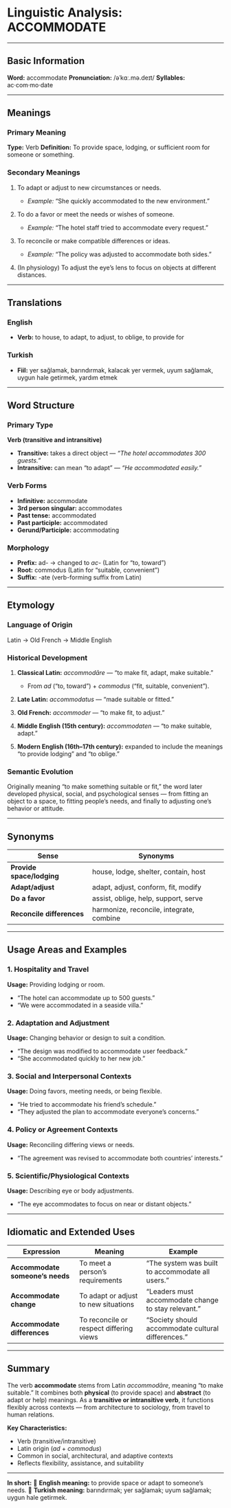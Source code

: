 # Linguistic Analysis: ACCOMMODATE

---

## Basic Information

**Word:** accommodate
**Pronunciation:** /əˈkɑː.mə.deɪt/
**Syllables:** ac·com·mo·date

---

## Meanings

### Primary Meaning

**Type:** Verb
**Definition:** To provide space, lodging, or sufficient room for someone or something.

### Secondary Meanings

1. To adapt or adjust to new circumstances or needs.

   - _Example:_ “She quickly accommodated to the new environment.”

2. To do a favor or meet the needs or wishes of someone.

   - _Example:_ “The hotel staff tried to accommodate every request.”

3. To reconcile or make compatible differences or ideas.

   - _Example:_ “The policy was adjusted to accommodate both sides.”

4. (In physiology) To adjust the eye’s lens to focus on objects at different distances.

---

## Translations

### English

- **Verb:** to house, to adapt, to adjust, to oblige, to provide for

### Turkish

- **Fiil:** yer sağlamak, barındırmak, kalacak yer vermek, uyum sağlamak, uygun hale getirmek, yardım etmek

---

## Word Structure

### Primary Type

**Verb (transitive and intransitive)**

- **Transitive:** takes a direct object — _“The hotel accommodates 300 guests.”_
- **Intransitive:** can mean “to adapt” — _“He accommodated easily.”_

### Verb Forms

- **Infinitive:** accommodate
- **3rd person singular:** accommodates
- **Past tense:** accommodated
- **Past participle:** accommodated
- **Gerund/Participle:** accommodating

### Morphology

- **Prefix:** ad- → changed to _ac-_ (Latin for “to, toward”)
- **Root:** commodus (Latin for “suitable, convenient”)
- **Suffix:** -ate (verb-forming suffix from Latin)

---

## Etymology

### Language of Origin

Latin → Old French → Middle English

### Historical Development

1. **Classical Latin:** _accommodāre_ — “to make fit, adapt, make suitable.”

   - From _ad_ (“to, toward”) + _commodus_ (“fit, suitable, convenient”).

2. **Late Latin:** _accommodatus_ — “made suitable or fitted.”
3. **Old French:** _accommoder_ — “to make fit, to adjust.”
4. **Middle English (15th century):** _accommodaten_ — “to make suitable, adapt.”
5. **Modern English (16th–17th century):** expanded to include the meanings “to provide lodging” and “to oblige.”

### Semantic Evolution

Originally meaning “to make something suitable or fit,” the word later developed physical, social, and psychological senses — from fitting an object to a space, to fitting people’s needs, and finally to adjusting one’s behavior or attitude.

---

## Synonyms

| Sense                     | Synonyms                                 |
| ------------------------- | ---------------------------------------- |
| **Provide space/lodging** | house, lodge, shelter, contain, host     |
| **Adapt/adjust**          | adapt, adjust, conform, fit, modify      |
| **Do a favor**            | assist, oblige, help, support, serve     |
| **Reconcile differences** | harmonize, reconcile, integrate, combine |

---

## Usage Areas and Examples

### 1. **Hospitality and Travel**

**Usage:** Providing lodging or room.

- “The hotel can accommodate up to 500 guests.”
- “We were accommodated in a seaside villa.”

### 2. **Adaptation and Adjustment**

**Usage:** Changing behavior or design to suit a condition.

- “The design was modified to accommodate user feedback.”
- “She accommodated quickly to her new job.”

### 3. **Social and Interpersonal Contexts**

**Usage:** Doing favors, meeting needs, or being flexible.

- “He tried to accommodate his friend’s schedule.”
- “They adjusted the plan to accommodate everyone’s concerns.”

### 4. **Policy or Agreement Contexts**

**Usage:** Reconciling differing views or needs.

- “The agreement was revised to accommodate both countries’ interests.”

### 5. **Scientific/Physiological Contexts**

**Usage:** Describing eye or body adjustments.

- “The eye accommodates to focus on near or distant objects.”

---

## Idiomatic and Extended Uses

| Expression                      | Meaning                                 | Example                                             |
| ------------------------------- | --------------------------------------- | --------------------------------------------------- |
| **Accommodate someone’s needs** | To meet a person’s requirements         | “The system was built to accommodate all users.”    |
| **Accommodate change**          | To adapt or adjust to new situations    | “Leaders must accommodate change to stay relevant.” |
| **Accommodate differences**     | To reconcile or respect differing views | “Society should accommodate cultural differences.”  |

---

## Summary

The verb **accommodate** stems from Latin _accommodāre_, meaning “to make suitable.” It combines both **physical** (to provide space) and **abstract** (to adapt or help) meanings. As a **transitive or intransitive verb**, it functions flexibly across contexts — from architecture to sociology, from travel to human relations.

**Key Characteristics:**

- Verb (transitive/intransitive)
- Latin origin (_ad_ + _commodus_)
- Common in social, architectural, and adaptive contexts
- Reflects flexibility, assistance, and suitability

---

**In short:**
🔹 **English meaning:** to provide space or adapt to someone’s needs.
🔹 **Turkish meaning:** barındırmak; yer sağlamak; uyum sağlamak; uygun hale getirmek.
